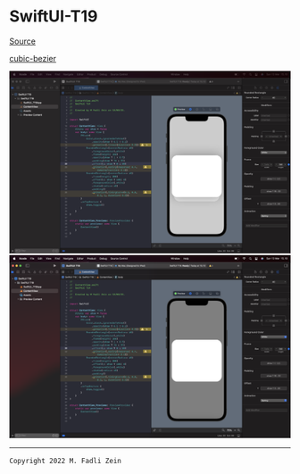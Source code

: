 # SwiftUI-T19

[Source](https://designcode.io/swiftui-handbook-animation-modifier-and-timing)

[cubic-bezier](https://cubic-bezier.com/#.17,.67,.83,.67)

<pre>
<img src="preview/example1.png">
<img src="preview/example2.png">
</pre>

---

```
Copyright 2022 M. Fadli Zein
```

